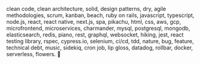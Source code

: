 clean code, clean architecture, solid, design patterns, dry, agile methodologies, scrum, kanban, beach, ruby on rails, javascript, typescript, node.js, react, react native, next.js, spa, pikachu, html, css, aws, gcp, microfrontend, microservices, charmander, mysql, postgresql, mongodb, elasticsearch, redis, piano, rest, graphql, websocket, hiking, jest, react testing library, rspec, cypress.io, selenium, ci/cd, tdd, nature, bug, feature, technical debt, music, sidekiq, cron job, lip gloss, datadog, rollbar, docker, serverless, flowers. 🌻
